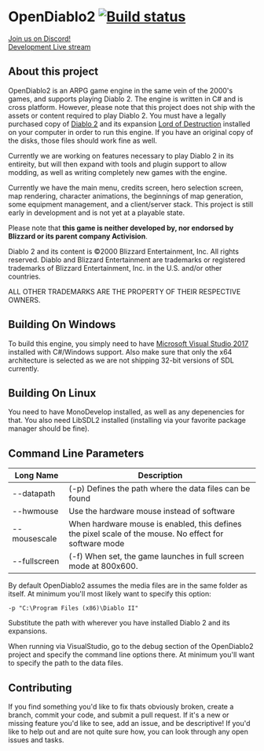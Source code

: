 # OpenDiablo2 [![Build status](https://ci.appveyor.com/api/projects/status/jx83as0ku784r5vh?svg=true)](https://ci.appveyor.com/project/essial/opendiablo2)

[Join us on Discord!](https://discord.gg/pRy8tdc)\
[Development Live stream](https://www.twitch.tv/essial/)

## About this project

OpenDiablo2 is an ARPG game engine in the same vein of the 2000's games, and supports playing Diablo 2. The engine is written in C# and is cross platform. However, please note that this project does not ship with the assets or content required to play Diablo 2. You must have a legally purchased copy of [Diablo 2](https://us.shop.battle.net/en-us/product/diablo-ii) and its expansion [Lord of Destruction](https://us.shop.battle.net/en-us/product/diablo-ii-lord-of-destruction) installed on your computer in order to run this engine. If you have an original copy of the disks, those files should work fine as well.

Currently we are working on features necessary to play Diablo 2 in its entireity, but will then expand with tools and plugin support to allow modding, as well as writing completely new games with the engine.

Currently we have the main menu, credits screen, hero selection screen, map rendering, character animations, the beginnings of map generation, some equipment management, and a client/server stack. This project is still early in development and is not yet at a playable state.

Please note that **this game is neither developed by, nor endorsed by Blizzard or its parent company Activision**.

Diablo 2 and its content is ©2000 Blizzard Entertainment, Inc. All rights reserved. Diablo and Blizzard Entertainment are trademarks or registered trademarks of Blizzard Entertainment, Inc. in the U.S. and/or other countries.

ALL OTHER TRADEMARKS ARE THE PROPERTY OF THEIR RESPECTIVE OWNERS.

## Building On Windows
To build this engine, you simply need to have [Microsoft Visual Studio 2017](https://visualstudio.microsoft.com/downloads/) installed with C#/Windows support. Also make sure that only the x64 architecture is selected as we are not shipping 32-bit versions of SDL currently.

## Building On Linux
You need to have MonoDevelop installed, as well as any depenencies for that. You also need LibSDL2 installed (installing via your favorite package manager should be fine).

## Command Line Parameters
| Long Name    | Description                                                  |
| ------------ | ------------------------------------------------------------ |
| --datapath   | (-p) Defines the path where the data files can be found      |
| --hwmouse    | Use the hardware mouse instead of software                   |
| --mousescale | When hardware mouse is enabled, this defines the pixel scale of the mouse. No effect for software mode |
| --fullscreen | (-f) When set, the game launches in full screen mode at 800x600. |

By default OpenDiablo2 assumes the media files are in the same folder as itself. At minimum you'll most likely want to specify this option:

```-p "C:\Program Files (x86)\Diablo II"```

Substitute the path with wherever you have installed Diablo 2 and its expansions.

When running via VisualStudio, go to the debug section of the OpenDiablo2 project and specify the command line options there. At minimum you'll want to specify the path to the data files.



## Contributing
If you find something you'd like to fix thats obviously broken, create a branch, commit your code, and submit a pull request. If it's a new or missing feature you'd like to see, add an issue, and be descriptive! 
If you'd like to help out and are not quite sure how, you can look through any open issues and tasks.
